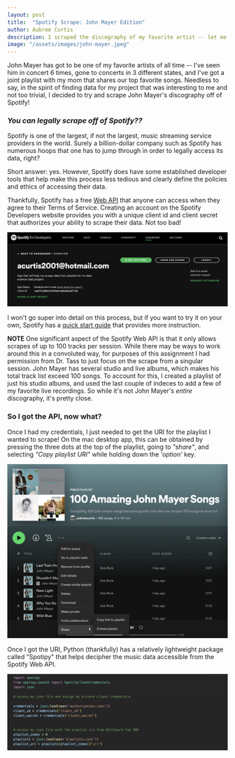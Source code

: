```yaml
---
layout: post
title:  "Spotify Scrape: John Mayer Edition"
author: Aubree Curtis
description: I scraped the discography of my favorite artist -- let me show you how I did it!
image: "/assets/images/john-mayer.jpeg"
---
```


John Mayer has got to be one of my favorite artists of all time -- I've seen him in concert 6 times, gone to concerts in 3 different states, and I've got a joint playlist with my mom that shares our top favorite songs. Needless to say, in the spirit of finding data for my project that was interesting to me and not too trivial, I decided to try and scrape John Mayer's discography off of Spotify!

### *You can legally scrape off of Spotify??*

Spotify is one of the largest, if not the largest, music streaming service providers in the world. Surely a billion-dollar company such as Spotify has numerous hoops that one has to jump through in order to legally access its data, right?

Short answer: yes. However, Spotify does have some established developer tools that help make this process less tedious and clearly define the policies and ethics of accessing their data.

Thankfully, Spotify has a free [Web API](https://developer.spotify.com/documentation/web-api/) that anyone can access when they agree to their Terms of Service. Creating an account on the Spotify Developers website provides you with a unique client id and client secret that authorizes your ability to scrape their data. Not too bad!

![Develop](https://raw.githubusercontent.com/acurtis2023/stat386-projects/main/assets/images/SpotifyDevelop.png)

I won't go super into detail on this process, but if you want to try it on  your own, Spotify has a [quick start guide](https://developer.spotify.com/documentation/web-api/quick-start/) that provides more instruction. 

**NOTE**
One significant aspect of the Spotify Web API is that it only allows scrapes of up to 100 tracks per session. While there may be ways to work around this in a convoluted way, for purposes of this assignment I had permission from Dr. Tass to just focus on the scrape from a singular session. John Mayer has several studio and live albums, which makes his total track list exceed 100 songs. To account for this, I created a playlist of just his studio albums, and used the last couple of indeces to add a few of my favorite live recordings. So while it's not John Mayer's *entire* discography, it's pretty close. 

### So I got the API, now what?

Once I had my credentials, I just needed to get the URI for the playlist I wanted to scrape! On the mac desktop app, this can be obtained by pressing the three dots at the top of the playlist, going to *"share"*, and selecting *"Copy playlist URI"* while holding down the *'option'* key. 

![GetURI](https://raw.githubusercontent.com/acurtis2023/stat386-projects/main/assets/images/HowtogetURI.png)

Once I got the URI, Python (thankfully) has a relatively lightweight package called "Spotipy" that helps decipher the music data accessible from the Spotify Web API.

![Spotipy](https://raw.githubusercontent.com/acurtis2023/stat386-projects/main/assets/images/credentials.png)



